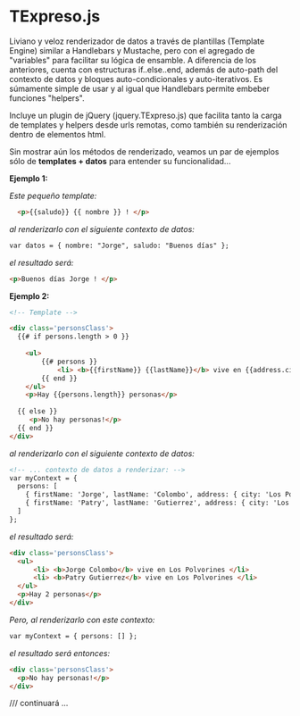 ﻿# TExpreso.js

Liviano y veloz renderizador de datos a través de plantillas (Template Engine) similar a Handlebars y Mustache, pero con el agregado de "variables" para facilitar su lógica de ensamble.
A diferencia de los anteriores, cuenta con estructuras if..else..end, además de auto-path del contexto de datos y bloques auto-condicionales y auto-iterativos. 
Es súmamente simple de usar y al igual que Handlebars permite embeber funciones "helpers".

Incluye un plugin de jQuery (jquery.TExpreso.js) que facilita tanto la carga de templates y helpers desde urls remotas, como también su renderización dentro de elementos html.

Sin mostrar aún los métodos de renderizado, veamos un par de ejemplos sólo de <b>templates + datos</b> para entender su funcionalidad...

<b>Ejemplo 1:</b> 
  
  *Este pequeño template:*<br>
```html
  <p>{{saludo}} {{ nombre }} ! </p>
```
  *al renderizarlo con el siguiente contexto de datos:*
```html
var datos = { nombre: "Jorge", saludo: "Buenos días" };
```
  *el resultado será:*<br>
```html
<p>Buenos días Jorge ! </p>
```
  
  
<b>Ejemplo 2:</b> 

```html
<!-- Template -->

<div class='personsClass'>
  {{# if persons.length > 0 }}
  
	<ul>
		{{# persons }}
			<li> <b>{{firstName}} {{lastName}}</b> vive en {{address.city}} </li> 
		{{ end }}  
	</ul>
	<p>Hay {{persons.length}} personas</p>
	
  {{ else }}
     <p>No hay personas!</p>
  {{ end }}  
</div>
```
  *al renderizarlo con el siguiente contexto de datos:*
```html
<!-- ... contexto de datos a renderizar: -->
var myContext = {
  persons: [
    { firstName: 'Jorge', lastName: 'Colombo', address: { city: 'Los Polvorines', age: '53' }  },
    { firstName: 'Patry', lastName: 'Gutierrez', address: { city: 'Los Polvorines', age: '51' }  },
  ]
};
```
  *el resultado será:*<br>
```html
<div class='personsClass'>
  <ul>
      <li> <b>Jorge Colombo</b> vive en Los Polvorines </li> 
      <li> <b>Patry Gutierrez</b> vive en Los Polvorines </li> 
  </ul>
  <p>Hay 2 personas</p>
</div>
```
  *Pero, al renderizarlo con este contexto:*
```html
var myContext = { persons: [] };
```
  *el resultado será entonces:*<br>
```html
<div class='personsClass'>
  <p>No hay personas!</p>
</div>
```

/// continuará ...
